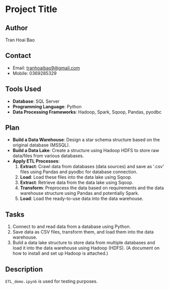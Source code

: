 # Project Title

## Author
Tran Hoai Bao

## Contact
- Email: [tranhoaibao9@gmail.com](mailto:tranhoaibao9@gmail.com)
- Mobile: 0369285329

## Tools Used
- **Database**: SQL Server
- **Programming Language**: Python
- **Data Processing Frameworks**: Hadoop, Spark, Sqoop, Pandas, pyodbc

## Plan
- **Build a Data Warehouse**: Design a star schema structure based on the original database (MSSQL).
- **Build a Data Lake**: Create a structure using Hadoop HDFS to store raw data/files from various databases.
- **Apply ETL Processes**:
  1. **Extract**: Crawl data from databases (data sources) and save as '.csv' files using Pandas and pyodbc for database connection.
  2. **Load**: Load these files into the data lake using Sqoop.
  3. **Extract**: Retrieve data from the data lake using Sqoop.
  4. **Transform**: Preprocess the data based on requirements and the data warehouse structure using Pandas and potentially Spark.
  5. **Load**: Load the ready-to-use data into the data warehouse.

## Tasks
1. Connect to and read data from a database using Python.
2. Save data as CSV files, transform them, and load them into the data warehouse.
3. Build a data lake structure to store data from multiple databases and load it into the data warehouse using Hadoop (HDFS). (A document on how to install and set up Hadoop is attached.)

## Description
`ETL_demo.ipynb` is used for testing purposes.
